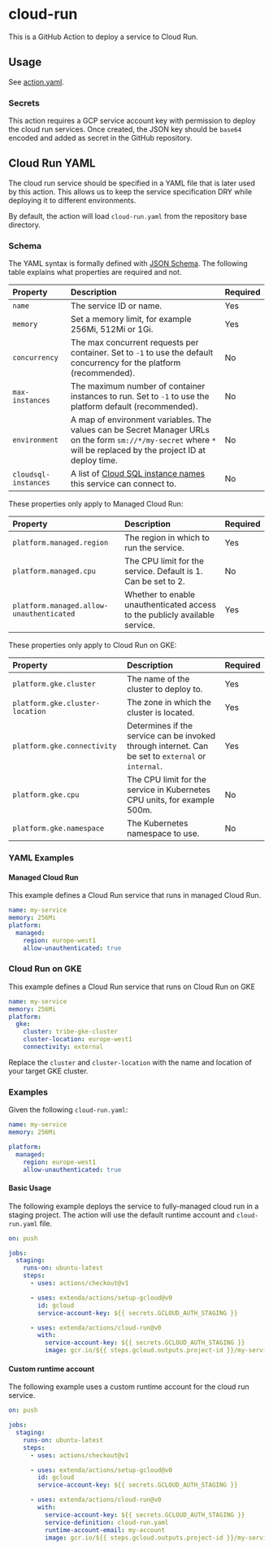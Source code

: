 # cloud-run

This is a GitHub Action to deploy a service to Cloud Run.

## Usage

See [action.yaml](action.yaml).

### Secrets

This action requires a GCP service account key with permission to deploy the cloud run services.
Once created, the JSON key should be `base64` encoded and added as secret in the GitHub repository.

## Cloud Run YAML

The cloud run service should be specified in a YAML file that is later used by this action. This allows us to keep
the service specification DRY while deploying it to different environments.

By default, the action will load `cloud-run.yaml` from the repository base directory.

### Schema

The YAML syntax is formally defined with [JSON Schema](src/cloud-run-schema.js). The following table explains what
properties are required and not.

| Property             | Description                                                                                                                                                       | Required |
|:---------------------|:------------------------------------------------------------------------------------------------------------------------------------------------------------------|:---------|
| `name`               | The service ID or name.                                                                                                                                           | Yes      |
| `memory`             | Set a memory limit, for example 256Mi, 512Mi or 1Gi.                                                                                                              | Yes      |
| `concurrency`        | The max concurrent requests per container. Set to `-1` to use the default concurrency for the platform (recommended).                                             | No       |
| `max-instances`      | The maximum number of container instances to run. Set to `-1` to use the platform default (recommended).                                                          | No       |
| `environment`        | A map of environment variables. The values can be Secret Manager URLs on the form `sm://*/my-secret` where `*` will be replaced by the project ID at deploy time. | No       |
| `cloudsql-instances` | A list of [Cloud SQL instance names](https://cloud.google.com/sdk/gcloud/reference/run/deploy#--add-cloudsql-instances) this service can connect to.              | No       |

These properties only apply to Managed Cloud Run:

| Property                                 | Description                                                                 | Required |
|:-----------------------------------------|:----------------------------------------------------------------------------|:---------|
| `platform.managed.region`                | The region in which to run the service.                                     | Yes      |
| `platform.managed.cpu`                   | The CPU limit for the service. Default is 1. Can be set to 2.               | No       |
| `platform.managed.allow-unauthenticated` | Whether to enable unauthenticated access to the publicly available service. | Yes      |

These properties only apply to Cloud Run on GKE:

| Property                        | Description                                                                                        | Required |
|:--------------------------------|:---------------------------------------------------------------------------------------------------|:---------|
| `platform.gke.cluster`          | The name of the cluster to deploy to.                                                              | Yes      |
| `platform.gke.cluster-location` | The zone in which the cluster is located.                                                          | Yes      |
| `platform.gke.connectivity`     | Determines if the service can be invoked through internet. Can be set to `external` or `internal`. | Yes      |
| `platform.gke.cpu`              | The CPU limit for the service in Kubernetes CPU units, for example 500m.                           | No       |
| `platform.gke.namespace`        | The Kubernetes namespace to use.                                                                   | No       |

### YAML Examples

#### Managed Cloud Run

This example defines a Cloud Run service that runs in managed Cloud Run.
```yaml
name: my-service
memory: 256Mi
platform:
  managed:
    region: europe-west1
    allow-unauthenticated: true
```

### Cloud Run on GKE

This example defines a Cloud Run service that runs on Cloud Run on GKE
```yaml
name: my-service
memory: 256Mi
platform:
  gke:
    cluster: tribe-gke-cluster
    cluster-location: europe-west1
    connectivity: external
```
Replace the `cluster` and `cluster-location` with the name and location of your target GKE cluster.

### Examples

Given the following `cloud-run.yaml`:
```yaml
name: my-service
memory: 256Mi

platform:
  managed:
    region: europe-west1
    allow-unauthenticated: true
```

#### Basic Usage

The following example deploys the service to fully-managed cloud run in a staging project.
The action will use the default runtime account and `cloud-run.yaml` file.

```yaml
on: push

jobs:
  staging:
    runs-on: ubuntu-latest
    steps:
      - uses: actions/checkout@v1

      - uses: extenda/actions/setup-gcloud@v0
        id: gcloud
        service-account-key: ${{ secrets.GCLOUD_AUTH_STAGING }}

      - uses: extenda/actions/cloud-run@v0
        with:
          service-account-key: ${{ secrets.GCLOUD_AUTH_STAGING }}
          image: gcr.io/${{ steps.gcloud.outputs.project-id }}/my-service:$GITHUB_SHA
```

#### Custom runtime account

The following example uses a custom runtime account for the cloud run service.

```yaml
on: push

jobs:
  staging:
    runs-on: ubuntu-latest
    steps:
      - uses: actions/checkout@v1

      - uses: extenda/actions/setup-gcloud@v0
        id: gcloud
        service-account-key: ${{ secrets.GCLOUD_AUTH_STAGING }}

      - uses: extenda/actions/cloud-run@v0
        with:
          service-account-key: ${{ secrets.GCLOUD_AUTH_STAGING }}
          service-definition: cloud-run.yaml
          runtime-account-email: my-account
          image: gcr.io/${{ steps.gcloud.outputs.project-id }}/my-service:$GITHUB_SHA
```
